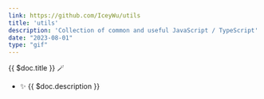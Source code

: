 ```yaml
---
link: https://github.com/IceyWu/utils
title: 'utils'
description: 'Collection of common and useful JavaScript / TypeScript'
date: "2023-08-01"
type: "gif"
---
```


{{ $doc.title }} 🪄

- ✨ {{ $doc.description }}